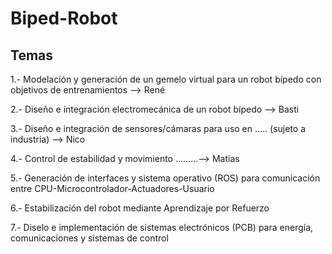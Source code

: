 # Biped-Robot
## Temas
1.- Modelación y generación de un gemelo virtual para un robot bípedo con objetivos de entrenamientos --> René

2.- Diseño e integración electromecánica de un robot bípedo --> Basti

3.- Diseño e integración de sensores/cámaras para uso en ..... (sujeto a industria) --> Nico

4.- Control de estabilidad y movimiento .........--> Matias

5.- Generación de interfaces y sistema operativo (ROS) para comunicación entre CPU-Microcontrolador-Actuadores-Usuario

6.- Estabilización del robot mediante Aprendizaje por Refuerzo

7.- Diselo e implementación de sistemas electrónicos (PCB) para energía, comunicaciones y sistemas de control
